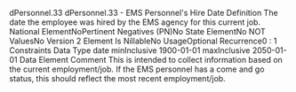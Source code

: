 

dPersonnel.33
dPersonnel.33 - EMS Personnel's Hire Date
Definition
The date the employee was hired by the EMS agency for this current job.
National ElementNoPertinent Negatives (PN)No
State ElementNo
NOT ValuesNo
Version 2 Element
Is NillableNo
UsageOptional
Recurrence0 : 1
Constraints
Data Type
date
minInclusive
1900-01-01
maxInclusive
2050-01-01
Data Element Comment
This is intended to collect information based on the current employment/job. If the EMS personnel has a come and go status,
this should reflect the most recent employment/job.